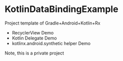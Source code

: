 # KotlinDataBindingExample
Project template of Gradle+Android+Kotlin+Rx

+ RecyclerView Demo
+ Kotlin Delegate Demo
+ kotlinx.android.synthetic helper Demo

Note, this is a private project
